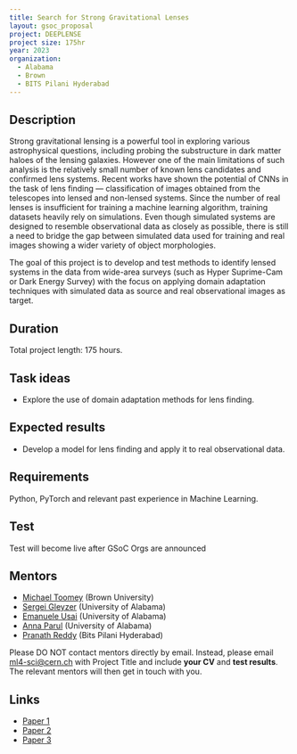 ```yaml
---
title: Search for Strong Gravitational Lenses
layout: gsoc_proposal
project: DEEPLENSE
project size: 175hr
year: 2023
organization:
  - Alabama
  - Brown
  - BITS Pilani Hyderabad
---
```


## Description

Strong gravitational lensing is a powerful tool in exploring various astrophysical questions, including probing the substructure in dark matter haloes of the lensing galaxies. However one of the main limitations of such analysis is the relatively small number of known lens candidates and confirmed lens systems. Recent works have shown the potential of CNNs in the task of lens finding — classification of images obtained from the telescopes into lensed and non-lensed systems. Since the number of real lenses is insufficient for training a machine learning algorithm, training datasets heavily rely on simulations.  Even though simulated systems are designed to resemble observational data as closely as possible, there is still a need to bridge the gap between simulated data used for training and real images showing a wider variety of object morphologies. 

The goal of this project is to develop and test methods to identify lensed systems in the data from wide-area surveys (such as Hyper Suprime-Cam or Dark Energy Survey) with the focus on applying domain adaptation techniques with simulated data as source and real observational images as target.  



## Duration

Total project length: 175 hours.

## Task ideas
 * Explore the use of domain adaptation methods for lens finding. 


## Expected results
 *  Develop a model for lens finding and apply it to real observational data. 

## Requirements
Python, PyTorch and relevant past experience in Machine Learning.

## Test
Test will become live after GSoC Orgs are announced


<!-- ## Test
Please use this [link](https://docs.google.com/document/d/1y9-F1Z8iz_GvVRL9lQmMKlbq3ID3spiW0npe1s1fXwg/edit?usp=sharing) to access the test for this project.  -->

## Mentors
  * [Michael Toomey](mailto:ml4-sci@cern.ch) (Brown University)
  * [Sergei Gleyzer](mailto:ml4-sci@cern.ch) (University of Alabama)
  * [Emanuele Usai](mailto:ml4-sci@cern.ch) (University of Alabama)
  * [Anna Parul](mailto:ml4-sci@cern.ch) (University of Alabama)
  * [Pranath Reddy](mailto:ml4-sci@cern.ch) (Bits Pilani Hyderabad)


Please DO NOT contact mentors directly by email. Instead, please email [ml4-sci@cern.ch](mailto:ml4-sci@cern.ch) with Project Title and include **your CV** and **test results**. The relevant mentors will then get in touch with you. 


## Links
  * [Paper 1](https://arxiv.org/abs/2008.12731)
  * [Paper 2](https://arxiv.org/abs/1909.07346)
  * [Paper 3](https://arxiv.org/abs/2112.12121)